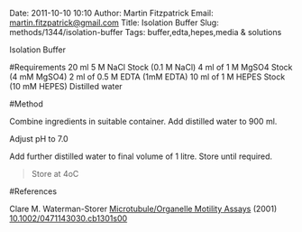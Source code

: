 Date: 2011-10-10 10:10
Author: Martin Fitzpatrick
Email: martin.fitzpatrick@gmail.com
Title: Isolation Buffer
Slug: methods/1344/isolation-buffer
Tags: buffer,edta,hepes,media &amp; solutions

Isolation Buffer





#Requirements
20 ml 5 M NaCl Stock (0.1 M NaCl)
4 ml of 1 M MgSO4 Stock (4 mM MgSO4)
2 ml of 0.5 M EDTA (1mM EDTA)
10 ml of 1 M HEPES Stock (10 mM HEPES)
Distilled water

#Method

Combine ingredients in suitable container. Add distilled water to 900 ml.



Adjust pH to 7.0



Add further distilled water to final volume of 1 litre. Store until required.


>Store at 4oC




#References


Clare M. Waterman-Storer [Microtubule/Organelle Motility Assays](http://dx.doi.org/10.1002/0471143030.cb1301s00)  (2001)
[10.1002/0471143030.cb1301s00](http://dx.doi.org/10.1002/0471143030.cb1301s00)



